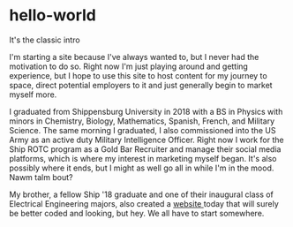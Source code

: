 # hello-world
It's the classic intro

I'm starting a site because I've always wanted to, but I never had the motivation to do so. Right now I'm just playing around and getting experience, but I hope to use this site to host content for my journey to space, direct potential employers to it and just generally begin to market myself more.

I graduated from Shippensburg University in 2018 with a BS in Physics with minors in Chemistry, Biology, Mathematics, Spanish, French, and Military Science. The same morning I graduated, I also commissioned into the US Army as an active duty Military Intelligence Officer. Right now I work for the Ship ROTC program as a Gold Bar Recruiter and manage their social media platforms, which is where my interest in marketing myself began. It's also possibly where it ends, but I might as well go all in while I'm in the mood. Nawm talm bout?

My brother, a fellow Ship '18 graduate and one of their inaugural class of Electrical Engineering majors, also created a <a href = "http://micforeman.com"> website </a> today that will surely be better coded and looking, but hey. We all have to start somewhere.
